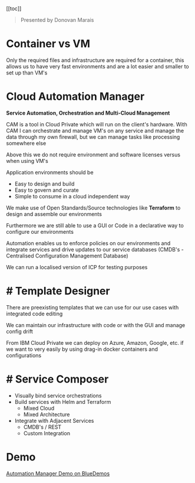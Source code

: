 [[toc]]

> Presented by Donovan Marais

#  Container vs VM 

Only the required files and infrastructure are required for a container, this allows us to have very fast environments and are a lot easier and smaller to set up than VM's

#  Cloud Automation Manager

**Service Automation, Orchestration and Multi-Cloud Management**

CAM is a tool in Cloud Private which will run on the client's hardware. With CAM I can orchestrate and manage VM's on any service and manage the data through my own firewall, but we can manage tasks like processing somewhere else

Above this we do not require environment and software licenses versus when using VM's

Application environments should be

* Easy to design and build
* Easy to govern and curate
* Simple to consume in a cloud independent way

We make use of Open Standards/Source technologies like **Terraform** to design and assemble our environments

Furthermore we are still able to use a GUI or Code in a declarative way to configure our environments

Automation enables us to enforce policies on our environments and integrate services and drive updates to our service databases \(CMDB's - Centralised Configuration Management Database\)

We can run a localised version of ICP for testing purposes

# # Template Designer

There are preexisting templates that we can use for our use cases with integrated code editing

We can maintain our infrastructure with code or with the GUI and manage config drift

From IBM Cloud Private we can deploy on Azure, Amazon, Google, etc. if we want to very easily by using drag-in docker containers and configurations

# # Service Composer

* Visually bind service orchestrations
* Build services with Helm and Terraform
  * Mixed Cloud
  * Mixed Architecture
* Integrate with Adjacent Services
  * CMDB's / REST
  * Custom Integration

#  Demo

[Automation Manager Demo on BlueDemos](https://bluedemos.com/show/765)

